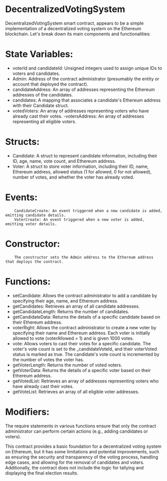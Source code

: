 # DecentralizedVotingSystem

DecentralizedVotingSystem smart contract, appears to be a simple implementation of a decentralized voting system on the Ethereum blockchain. Let's break down its main components and functionalities:

# State Variables:

- voterId and candidateId: Unsigned integers used to assign unique IDs to voters and candidates.
- Admin: Address of the contract administrator (presumably the entity or account that deployed the contract).
- candidateAddress: An array of addresses representing the Ethereum addresses of the candidates.
- candidates: A mapping that associates a candidate's Ethereum address with their Candidate struct.
- votedVoters: An array of addresses representing voters who have already cast their votes.
  -votersAddress: An array of addresses representing all eligible voters.

# Structs:

- Candidate: A struct to represent candidate information, including their ID, age, name, vote count, and Ethereum address.
- Voter: A struct to store voter information, including their ID, name, Ethereum address, allowed status (1 for allowed, 0 for not allowed), number of votes, and whether the voter has already voted.

# Events:

        CandidateCreate: An event triggered when a new candidate is added, emitting candidate details.
        VoterCreate: An event triggered when a new voter is added, emitting voter details.

# Constructor:

        The constructor sets the Admin address to the Ethereum address that deploys the contract.

# Functions:

- setCandidate: Allows the contract administrator to add a candidate by specifying their age, name, and Ethereum address.
- getCandidates: Retrieves an array of all candidate addresses.
- getCandidateLength: Returns the number of candidates.
- getCandidateData: Returns the details of a specific candidate based on their Ethereum address.
- voterRight: Allows the contract administrator to create a new voter by specifying their name and Ethereum address. Each voter is initially allowed to vote (voterAllowed = 1) and is given 1000 votes.
- vote: Allows voters to cast their votes for a specific candidate. The voter's vote count is set to the \_candidateVoteId, and their voterVoted status is marked as true. The candidate's vote count is incremented by the number of votes the voter has.
- getVoterLength: Returns the number of voted voters.
- getVoterData: Returns the details of a specific voter based on their Ethereum address.
- getVotedList: Retrieves an array of addresses representing voters who have already cast their votes.
- getVoteList: Retrieves an array of all eligible voter addresses.

# Modifiers:

The require statements in various functions ensure that only the contract administrator can perform certain actions (e.g., adding candidates or voters).

This contract provides a basic foundation for a decentralized voting system on Ethereum, but it has some limitations and potential improvements, such as ensuring the security and transparency of the voting process, handling edge cases, and allowing for the removal of candidates and voters. Additionally, the contract does not include the logic for tallying and displaying the final election results.
